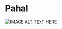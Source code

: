 # Pahal
[![IMAGE ALT TEXT HERE](https://img.youtube.com/vi/kpaWAo9LGSw/0.jpg)](https://www.youtube.com/watch?v=kpaWAo9LGSw)
